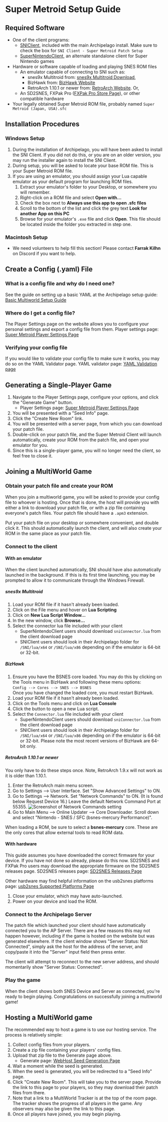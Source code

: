 # Super Metroid Setup Guide

## Required Software

- One of the client programs:
  - [SNIClient](https://github.com/ArchipelagoMW/Archipelago/releases), included with the main 
  Archipelago install. Make sure to check the box for `SNI Client - Super Metroid Patch Setup`
  - [SuperNintendoClient](https://github.com/ArchipelagoMW/SuperNintendoClient/releases), an alternate standalone
  client for Super Nintendo games
- Hardware or software capable of loading and playing SNES ROM files
    - An emulator capable of connecting to SNI such as:
        - snes9x Multitroid
          from: [snes9x Multitroid Download](https://drive.google.com/drive/folders/1_ej-pwWtCAHYXIrvs5Hro16A1s9Hi3Jz),
        - BizHawk from: [BizHawk Website](http://tasvideos.org/BizHawk.html)
        - RetroArch 1.10.1 or newer from: [RetroArch Website](https://retroarch.com?page=platforms). Or,
    - An SD2SNES, FXPak Pro ([FXPak Pro Store Page](https://krikzz.com/store/home/54-fxpak-pro.html)), or other
      compatible hardware
- Your legally obtained Super Metroid ROM file, probably named `Super Metroid (Japan, USA).sfc`

## Installation Procedures

### Windows Setup

1. During the installation of Archipelago, you will have been asked to install the SNI Client. If you did not do this,
   or you are on an older version, you may run the installer again to install the SNI Client.
2. During setup, you will be asked to locate your base ROM file. This is your Super Metroid ROM file.
3. If you are using an emulator, you should assign your Lua capable emulator as your default program for launching ROM
   files.
    1. Extract your emulator's folder to your Desktop, or somewhere you will remember.
    2. Right-click on a ROM file and select **Open with...**
    3. Check the box next to **Always use this app to open .sfc files**
    4. Scroll to the bottom of the list and click the grey text **Look for another App on this PC**
    5. Browse for your emulator's `.exe` file and click **Open**. This file should be located inside the folder you
       extracted in step one.

### Macintosh Setup

- We need volunteers to help fill this section! Please contact **Farrak Kilhn** on Discord if you want to help.

## Create a Config (.yaml) File

### What is a config file and why do I need one?

See the guide on setting up a basic YAML at the Archipelago setup
guide: [Basic Multiworld Setup Guide](/tutorial/archipelago/setup/en)

### Where do I get a config file?

The Player Settings page on the website allows you to configure your personal settings and export a config file from
them. Player settings page: [Super Metroid Player Settings Page](/games/Super%20Metroid/player-settings)

### Verifying your config file

If you would like to validate your config file to make sure it works, you may do so on the YAML Validator page. YAML
validator page: [YAML Validation page](/mysterycheck)

## Generating a Single-Player Game

1. Navigate to the Player Settings page, configure your options, and click the "Generate Game" button.
    - Player Settings page: [Super Metroid Player Settings Page](/games/Super%20Metroid/player-settings)
2. You will be presented with a "Seed Info" page.
3. Click the "Create New Room" link.
4. You will be presented with a server page, from which you can download your patch file.
5. Double-click on your patch file, and the Super Metroid Client will launch automatically, create your ROM from the
   patch file, and open your emulator for you.
6. Since this is a single-player game, you will no longer need the client, so feel free to close it.

## Joining a MultiWorld Game

### Obtain your patch file and create your ROM

When you join a multiworld game, you will be asked to provide your config file to whoever is hosting. Once that is done,
the host will provide you with either a link to download your patch file, or with a zip file containing everyone's patch
files. Your patch file should have a `.apm3` extension.

Put your patch file on your desktop or somewhere convenient, and double click it. This should automatically launch the
client, and will also create your ROM in the same place as your patch file.

### Connect to the client

#### With an emulator

When the client launched automatically, SNI should have also automatically launched in the background. If this is its
first time launching, you may be prompted to allow it to communicate through the Windows Firewall.

##### snes9x Multitroid

1. Load your ROM file if it hasn't already been loaded.
2. Click on the File menu and hover on **Lua Scripting**
3. Click on **New Lua Script Window...**
4. In the new window, click **Browse...**
5. Select the connector lua file included with your client
    - SuperNintendoClient users should download `sniConnector.lua` from the client download page
    - SNIClient users should look in their Archipelago folder for `/SNI/lua/x64` or `/SNI/lua/x86` depending on if the
      emulator is 64-bit or 32-bit.

##### BizHawk

1. Ensure you have the BSNES core loaded. You may do this by clicking on the Tools menu in BizHawk and following these
   menu options:  
   `Config --> Cores --> SNES --> BSNES`  
   Once you have changed the loaded core, you must restart BizHawk.
2. Load your ROM file if it hasn't already been loaded.
3. Click on the Tools menu and click on **Lua Console**
4. Click the button to open a new Lua script.
5. Select the `Connector.lua` file included with your client
    - SuperNintendoClient users should download `sniConnector.lua` from the client download page
    - SNIClient users should look in their Archipelago folder for `/SNI/lua/x64` or `/SNI/lua/x86` depending on if the
      emulator is 64-bit or 32-bit. Please note the most recent versions of BizHawk are 64-bit only.

##### RetroArch 1.10.1 or newer

You only have to do these steps once. Note, RetroArch 1.9.x will not work as it is older than 1.10.1.

1. Enter the RetroArch main menu screen.
2. Go to Settings --> User Interface. Set "Show Advanced Settings" to ON.
3. Go to Settings --> Network. Set "Network Commands" to ON. (It is found below Request Device 16.) Leave the default
   Network Command Port at 55355.
![Screenshot of Network Commands setting](/static/assets/tutorial/retroarch-network-commands-en.png)
4. Go to Main Menu --> Online Updater --> Core Downloader. Scroll down and select "Nintendo - SNES / SFC (bsnes-mercury
   Performance)".

When loading a ROM, be sure to select a **bsnes-mercury** core. These are the only cores that allow external tools to
read ROM data.

#### With hardware

This guide assumes you have downloaded the correct firmware for your device. If you have not done so already, please do
this now. SD2SNES and FXPak Pro users may download the appropriate firmware on the SD2SNES releases page. SD2SNES
releases page: [SD2SNES Releases Page](https://github.com/RedGuyyyy/sd2snes/releases)

Other hardware may find helpful information on the usb2snes platforms
page: [usb2snes Supported Platforms Page](http://usb2snes.com/#supported-platforms)

1. Close your emulator, which may have auto-launched.
2. Power on your device and load the ROM.

### Connect to the Archipelago Server

The patch file which launched your client should have automatically connected you to the AP Server. There are a few
reasons this may not happen however, including if the game is hosted on the website but was generated elsewhere. If the
client window shows "Server Status: Not Connected", simply ask the host for the address of the server, and copy/paste it
into the "Server" input field then press enter.

The client will attempt to reconnect to the new server address, and should momentarily show "Server Status: Connected".

### Play the game

When the client shows both SNES Device and Server as connected, you're ready to begin playing. Congratulations on
successfully joining a multiworld game!

## Hosting a MultiWorld game

The recommended way to host a game is to use our hosting service. The process is relatively simple:

1. Collect config files from your players.
2. Create a zip file containing your players' config files.
3. Upload that zip file to the Generate page above.
    - Generate page: [WebHost Seed Generation Page](/generate)
4. Wait a moment while the seed is generated.
5. When the seed is generated, you will be redirected to a "Seed Info" page.
6. Click "Create New Room". This will take you to the server page. Provide the link to this page to your players, so
   they may download their patch files from there.
7. Note that a link to a MultiWorld Tracker is at the top of the room page. The tracker shows the progress of all
   players in the game. Any observers may also be given the link to this page.
8. Once all players have joined, you may begin playing.
